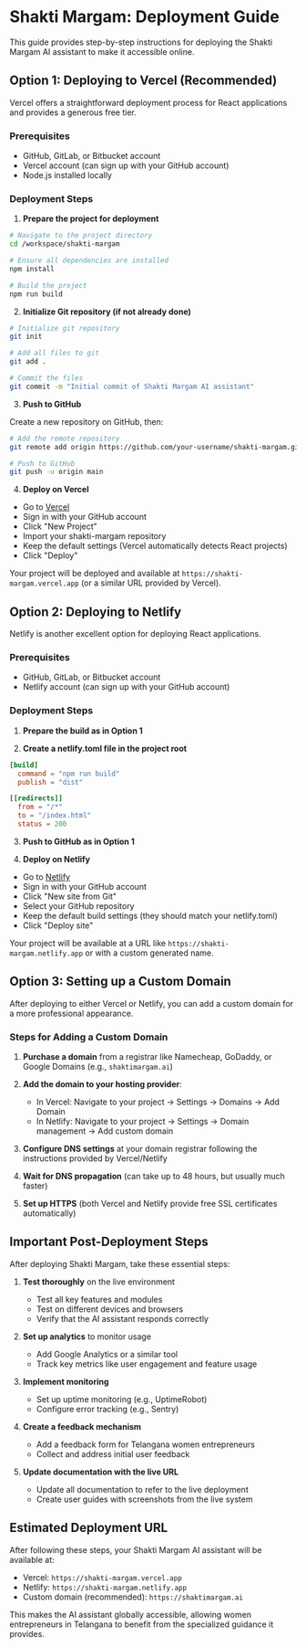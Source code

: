# Shakti Margam: Deployment Guide

This guide provides step-by-step instructions for deploying the Shakti Margam AI assistant to make it accessible online.

## Option 1: Deploying to Vercel (Recommended)

Vercel offers a straightforward deployment process for React applications and provides a generous free tier.

### Prerequisites
- GitHub, GitLab, or Bitbucket account
- Vercel account (can sign up with your GitHub account)
- Node.js installed locally

### Deployment Steps

1. **Prepare the project for deployment**

```bash
# Navigate to the project directory
cd /workspace/shakti-margam

# Ensure all dependencies are installed
npm install

# Build the project
npm run build
```

2. **Initialize Git repository (if not already done)**

```bash
# Initialize git repository
git init

# Add all files to git
git add .

# Commit the files
git commit -m "Initial commit of Shakti Margam AI assistant"
```

3. **Push to GitHub**

Create a new repository on GitHub, then:

```bash
# Add the remote repository
git remote add origin https://github.com/your-username/shakti-margam.git

# Push to GitHub
git push -u origin main
```

4. **Deploy on Vercel**

- Go to [Vercel](https://vercel.com/)
- Sign in with your GitHub account
- Click "New Project"
- Import your shakti-margam repository
- Keep the default settings (Vercel automatically detects React projects)
- Click "Deploy"

Your project will be deployed and available at `https://shakti-margam.vercel.app` (or a similar URL provided by Vercel).

## Option 2: Deploying to Netlify

Netlify is another excellent option for deploying React applications.

### Prerequisites
- GitHub, GitLab, or Bitbucket account
- Netlify account (can sign up with your GitHub account)

### Deployment Steps

1. **Prepare the build as in Option 1**

2. **Create a netlify.toml file in the project root**

```toml
[build]
  command = "npm run build"
  publish = "dist"

[[redirects]]
  from = "/*"
  to = "/index.html"
  status = 200
```

3. **Push to GitHub as in Option 1**

4. **Deploy on Netlify**

- Go to [Netlify](https://netlify.com/)
- Sign in with your GitHub account
- Click "New site from Git"
- Select your GitHub repository
- Keep the default build settings (they should match your netlify.toml)
- Click "Deploy site"

Your project will be available at a URL like `https://shakti-margam.netlify.app` or with a custom generated name.

## Option 3: Setting up a Custom Domain

After deploying to either Vercel or Netlify, you can add a custom domain for a more professional appearance.

### Steps for Adding a Custom Domain

1. **Purchase a domain** from a registrar like Namecheap, GoDaddy, or Google Domains (e.g., `shaktimargam.ai`)

2. **Add the domain to your hosting provider**:
   - In Vercel: Navigate to your project → Settings → Domains → Add Domain
   - In Netlify: Navigate to your project → Settings → Domain management → Add custom domain

3. **Configure DNS settings** at your domain registrar following the instructions provided by Vercel/Netlify

4. **Wait for DNS propagation** (can take up to 48 hours, but usually much faster)

5. **Set up HTTPS** (both Vercel and Netlify provide free SSL certificates automatically)

## Important Post-Deployment Steps

After deploying Shakti Margam, take these essential steps:

1. **Test thoroughly** on the live environment
   - Test all key features and modules
   - Test on different devices and browsers
   - Verify that the AI assistant responds correctly

2. **Set up analytics** to monitor usage
   - Add Google Analytics or a similar tool
   - Track key metrics like user engagement and feature usage

3. **Implement monitoring**
   - Set up uptime monitoring (e.g., UptimeRobot)
   - Configure error tracking (e.g., Sentry)

4. **Create a feedback mechanism**
   - Add a feedback form for Telangana women entrepreneurs
   - Collect and address initial user feedback

5. **Update documentation with the live URL**
   - Update all documentation to refer to the live deployment
   - Create user guides with screenshots from the live system

## Estimated Deployment URL

After following these steps, your Shakti Margam AI assistant will be available at:

- Vercel: `https://shakti-margam.vercel.app`
- Netlify: `https://shakti-margam.netlify.app`
- Custom domain (recommended): `https://shaktimargam.ai`

This makes the AI assistant globally accessible, allowing women entrepreneurs in Telangana to benefit from the specialized guidance it provides.